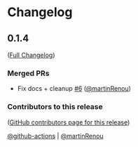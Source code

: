 # Changelog

<!-- <START NEW CHANGELOG ENTRY> -->

## 0.1.4

([Full Changelog](https://github.com/jupyterlite/xeus-nelson-kernel/compare/v0.1.3...66bc1b28b7f91e46645b908b520462993fbda958))

### Merged PRs

- Fix docs + cleanup [#6](https://github.com/jupyterlite/xeus-nelson-kernel/pull/6) ([@martinRenou](https://github.com/martinRenou))

### Contributors to this release

([GitHub contributors page for this release](https://github.com/jupyterlite/xeus-nelson-kernel/graphs/contributors?from=2023-04-03&to=2023-04-18&type=c))

[@github-actions](https://github.com/search?q=repo%3Ajupyterlite%2Fxeus-nelson-kernel+involves%3Agithub-actions+updated%3A2023-04-03..2023-04-18&type=Issues) | [@martinRenou](https://github.com/search?q=repo%3Ajupyterlite%2Fxeus-nelson-kernel+involves%3AmartinRenou+updated%3A2023-04-03..2023-04-18&type=Issues)

<!-- <END NEW CHANGELOG ENTRY> -->
